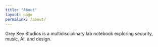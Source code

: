 ```yaml
---
title: "About"
layout: page
permalink: /about/
---
```


Grey Key Studios is a multidisciplinary lab notebook exploring security, music, AI, and design.
